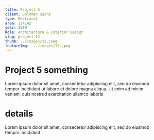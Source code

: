 ```yaml
---
title: Project 5
client: Goldman Sachs
type: Restraunt
area: 124142
year: 2019
Role: Architecture & Interior Design
slug: project-12
thumb: ../images/12.jpeg
featureImg:  ../images/12.jpeg
---
```


# Project 5 something

Lorem ipsum dolor sit amet, consectetur adipiscing elit, sed do eiusmod tempor incididunt ut labore et dolore magna aliqua. Ut enim ad minim veniam, quis nostrud exercitation ullamco laboris

# details

Lorem ipsum dolor sit amet, consectetur adipiscing elit, sed do eiusmod tempor incididunt